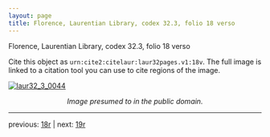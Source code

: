 ```yaml
---
layout: page
title: Florence, Laurentian Library, codex 32.3, folio 18 verso
---
```


Florence, Laurentian Library, codex 32.3, folio 18 verso

Cite this object as `urn:cite2:citelaur:laur32pages.v1:18v`.  The full image is linked to a citation tool you can use to cite regions of the image.

[![laur32_3_0044](http://www.homermultitext.org/iipsrv?IIIF=/project/homer/pyramidal/deepzoom/citelaur/laur32imgs/v1/laur32_3_0044.tif/full/800,/0/default.jpg)](http://www.homermultitext.org/ict2/?urn=urn:cite2:citelaur:laur32imgs.v1:laur32_3_0044) 

<p style="text-align: center; font-style: italic;">Image presumed to in the public domain.</p>

---

previous: [18r](../18r/) | next: [19r](../19r/)